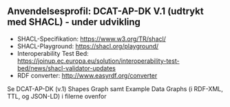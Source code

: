 ## Anvendelsesprofil: DCAT-AP-DK V.1 (udtrykt med SHACL) - under udvikling

* SHACL-Specifikation: https://www.w3.org/TR/shacl/
* SHACL-Playground: https://shacl.org/playground/
* Interoperability Test Bed: https://joinup.ec.europa.eu/solution/interoperability-test-bed/news/shacl-validator-updates
* RDF converter: http://www.easyrdf.org/converter

Se DCAT-AP-DK (v.1) Shapes Graph samt Example Data Graphs (i RDF-XML, TTL, og JSON-LD) i filerne ovenfor
